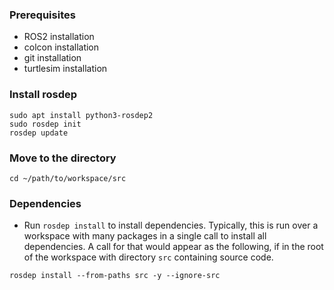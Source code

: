 ### Prerequisites
- ROS2 installation
- colcon installation
- git installation
- turtlesim installation
### Install rosdep
```shell
sudo apt install python3-rosdep2
sudo rosdep init
rosdep update
```
### Move to the directory
```shell
cd ~/path/to/workspace/src
```
### 



### Dependencies
- Run `rosdep install` to install dependencies. Typically, this is run over a workspace with many packages in a single call to install all dependencies. A call for that would appear as the following, if in the root of the workspace with directory `src` containing source code.
```shell
rosdep install --from-paths src -y --ignore-src
```
